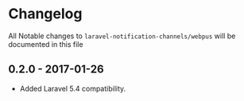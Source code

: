 # Changelog

All Notable changes to `laravel-notification-channels/webpus` will be documented in this file

## 0.2.0 - 2017-01-26

- Added Laravel 5.4 compatibility.
